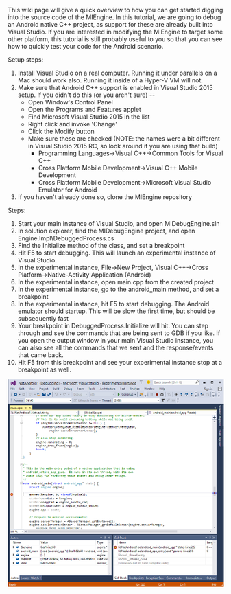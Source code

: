 This wiki page will give a quick overview to how you can get started digging into the source code of the MIEngine. In this tutorial, we are going to debug an Android native C++ project, as support for these are already built into Visual Studio. If you are interested in modifying the MIEngine to target some other platform, this tutorial is still probably useful to you so that you can see how to quickly test your code for the Android scenario.

Setup steps:
1. Install Visual Studio on a real computer. Running it under parallels on a Mac should work also. Running it inside of a Hyper-V VM will not.
2. Make sure that Android C++ support is enabled in Visual Studio 2015 setup. If you didn't do this (or you aren't sure) --
    * Open Window's Control Panel
    * Open the Programs and Features applet
    * Find Microsoft Visual Studio 2015 in the list
    * Right click and invoke 'Change'
    * Click the Modify button
    * Make sure these are checked (NOTE: the names were a bit different in Visual Studio 2015 RC, so look around if you are using that build)
        * Programming Languages->Visual C++->Common Tools for Visual C++
        * Cross Platform Mobile Development->Visual C++ Mobile Development
        * Cross Platform Mobile Development->Microsoft Visual Studio Emulator for Android
3. If you haven't already done so, clone the MIEngine repository

Steps:
1. Start your main instance of Visual Studio, and open MIDebugEngine.sln
2. In solution explorer, find the MIDebugEngine project, and open Engine.Impl\DebuggedProcess.cs
3. Find the Initialize method of the class, and set a breakpoint
4. Hit F5 to start debugging. This will launch an experimental instance of Visual Studio.
5. In the experimental instance, File->New Project, Visual C++->Cross Platform->Native-Activity Application (Android)
6. In the experimental instance, open main.cpp from the created project
7. In the experimental instance, go to the android_main method, and set a breakpoint
8. In the experimental instance, hit F5 to start debugging. The Android emulator should startup. This will be slow the first time, but should be subsequently fast
9. Your breakpoint in DebuggedProcess.Initialize will hit. You can step through and see the commands that are being sent to GDB if you like. If you open the output window in your main Visual Studio instance, you can also see all the commands that we sent and the response/events that came back.
10. Hit F5 from this breakpoint and see your experimental instance stop at a breakpoint as well.

![Experimental instance of Visual Studio stopped at a breakpoint](images/android-breakpoint.png)

